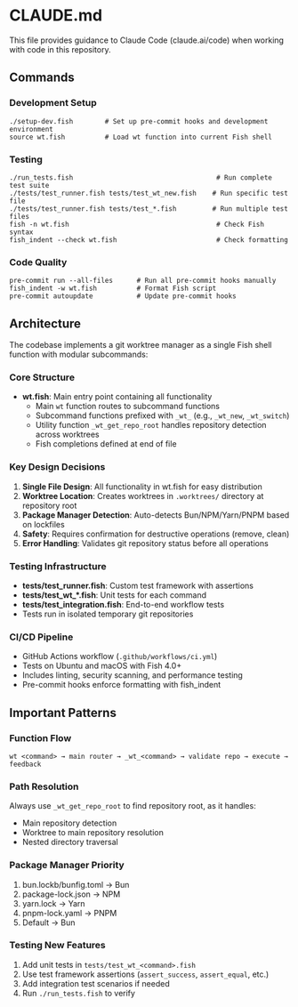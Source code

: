 # CLAUDE.md

This file provides guidance to Claude Code (claude.ai/code) when working with code in this repository.

## Commands

### Development Setup
```fish
./setup-dev.fish        # Set up pre-commit hooks and development environment
source wt.fish          # Load wt function into current Fish shell
```

### Testing
```fish
./run_tests.fish                                    # Run complete test suite
./tests/test_runner.fish tests/test_wt_new.fish    # Run specific test file
./tests/test_runner.fish tests/test_*.fish         # Run multiple test files
fish -n wt.fish                                     # Check Fish syntax
fish_indent --check wt.fish                         # Check formatting
```

### Code Quality
```fish
pre-commit run --all-files      # Run all pre-commit hooks manually
fish_indent -w wt.fish          # Format Fish script
pre-commit autoupdate           # Update pre-commit hooks
```

## Architecture

The codebase implements a git worktree manager as a single Fish shell function with modular subcommands:

### Core Structure
- **wt.fish**: Main entry point containing all functionality
  - Main `wt` function routes to subcommand functions
  - Subcommand functions prefixed with `_wt_` (e.g., `_wt_new`, `_wt_switch`)
  - Utility function `_wt_get_repo_root` handles repository detection across worktrees
  - Fish completions defined at end of file

### Key Design Decisions
1. **Single File Design**: All functionality in wt.fish for easy distribution
2. **Worktree Location**: Creates worktrees in `.worktrees/` directory at repository root
3. **Package Manager Detection**: Auto-detects Bun/NPM/Yarn/PNPM based on lockfiles
4. **Safety**: Requires confirmation for destructive operations (remove, clean)
5. **Error Handling**: Validates git repository status before all operations

### Testing Infrastructure
- **tests/test_runner.fish**: Custom test framework with assertions
- **tests/test_wt_*.fish**: Unit tests for each command
- **tests/test_integration.fish**: End-to-end workflow tests
- Tests run in isolated temporary git repositories

### CI/CD Pipeline
- GitHub Actions workflow (`.github/workflows/ci.yml`)
- Tests on Ubuntu and macOS with Fish 4.0+
- Includes linting, security scanning, and performance testing
- Pre-commit hooks enforce formatting with fish_indent

## Important Patterns

### Function Flow
```
wt <command> → main router → _wt_<command> → validate repo → execute → feedback
```

### Path Resolution
Always use `_wt_get_repo_root` to find repository root, as it handles:
- Main repository detection
- Worktree to main repository resolution
- Nested directory traversal

### Package Manager Priority
1. bun.lockb/bunfig.toml → Bun
2. package-lock.json → NPM
3. yarn.lock → Yarn
4. pnpm-lock.yaml → PNPM
5. Default → Bun

### Testing New Features
1. Add unit tests in `tests/test_wt_<command>.fish`
2. Use test framework assertions (`assert_success`, `assert_equal`, etc.)
3. Add integration test scenarios if needed
4. Run `./run_tests.fish` to verify

